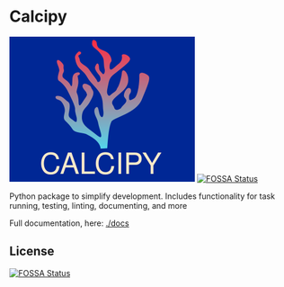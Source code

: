 # Calcipy

![docs/calcipy.svg](docs/calcipy.svg)
[![FOSSA Status](https://app.fossa.com/api/projects/git%2Bgithub.com%2FKyleKing%2Fcalcipy.svg?type=shield)](https://app.fossa.com/projects/git%2Bgithub.com%2FKyleKing%2Fcalcipy?ref=badge_shield)

Python package to simplify development. Includes functionality for task running, testing, linting, documenting, and more

Full documentation, here: [./docs](./docs)


## License
[![FOSSA Status](https://app.fossa.com/api/projects/git%2Bgithub.com%2FKyleKing%2Fcalcipy.svg?type=large)](https://app.fossa.com/projects/git%2Bgithub.com%2FKyleKing%2Fcalcipy?ref=badge_large)